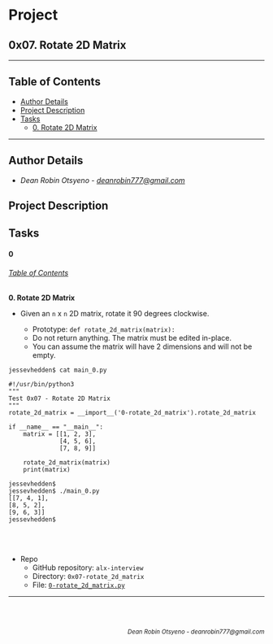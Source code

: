# Project
## **0x07. Rotate 2D Matrix**
---
## Table of Contents
- [Author Details](#author-details)
- [Project Description](#project-description)
- [Tasks](#tasks)
	- [0. Rotate 2D Matrix](#0)
---
## Author Details
- *Dean Robin Otsyeno - deanrobin777@gmail.com*

## Project Description


## Tasks
#### 0
###### [Table of Contents](#table-of-contents)
**0. Rotate 2D Matrix**

- Given an `n` x `n` 2D matrix, rotate it 90 degrees clockwise.


   - Prototype: `def rotate_2d_matrix(matrix):`
   - Do not return anything. The matrix must be edited in-place.
   - You can assume the matrix will have 2 dimensions and will not be empty.


```
jessevhedden$ cat main_0.py

#!/usr/bin/python3
"""
Test 0x07 - Rotate 2D Matrix
"""
rotate_2d_matrix = __import__('0-rotate_2d_matrix').rotate_2d_matrix

if __name__ == "__main__":
    matrix = [[1, 2, 3],
              [4, 5, 6],
              [7, 8, 9]]

    rotate_2d_matrix(matrix)
    print(matrix)

jessevhedden$
jessevhedden$ ./main_0.py
[[7, 4, 1],
[8, 5, 2],
[9, 6, 3]]
jessevhedden$
```

<br></br>
- Repo
    - GitHub repository: `alx-interview`
    - Directory: `0x07-rotate_2d_matrix`
    - File: [`0-rotate_2d_matrix.py`](./0-rotate_2d_matrix.py)
---


<br></br>
<div align="right">
    <sub style="font-style: italic"> Dean Robin Otsyeno - deanrobin777@gmail.com</sub>
</div>

